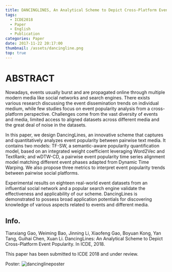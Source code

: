 ```yaml
---
title: DANCINGLINES, An Analytical Scheme to Depict Cross-Platform Event Popularity
tags:
  - ICDE2018
  - Paper
  - English
  - Publication
categories: Paper
date: 2017-11-22 20:17:00
thumbnail: /assets/dancingline.png
top: true
---
```

# ABSTRACT
Nowadays, events usually burst and are propagated online through multiple modern media like social networks and search engines. There exists various research discussing the event dissemination trends on individual medium, while few studies focus on event popularity analysis from a cross-platform perspective. Challenges come from the vast diversity of events and media, limited access to aligned datasets across different media and the great deal of noise in the datasets.

In this paper, we design DancingLines, an innovative scheme that captures and quantitatively analyzes event popularity between pairwise text media. It contains two models: TF-SW, a semantic-aware popularity quantification model, based on an integrated weight coefficient leveraging Word2Vec and TextRank; and wDTW-CD, a pairwise event popularity time series alignment model matching different event phases adapted from Dynamic Time Warping. We also propose three metrics to interpret event popularity trends between pairwise social platforms.

Experimental results on eighteen real-world event datasets from an influential social network and a popular search engine validate the effectiveness and applicability of our scheme. DancingLines is demonstrated to possess broad application potentials for discovering knowledge of various aspects related to events and different media.

## Info.
Tianxiang Gao, Weiming Bao, Jinning Li, Xiaofeng Gao, Boyuan Kong, Yan Tang, Guihai Chen, Xuan Li. DancingLines: An Analytical Scheme to Depict Cross-Platform Event Popularity. In ICDE, 2018.

This paper has been submitted to ICDE 2018 and under review.

Poster:
![dancinglineposter](/assets/dancinglineposter.jpg)

<!-- Poster:
<iframe src="../files/dancinglineposter.pdf" style="width:718px; height:700px;" frameborder="0"></iframe>

<a href="../files/dancinglineposter.pdf">Download File</a> -->
